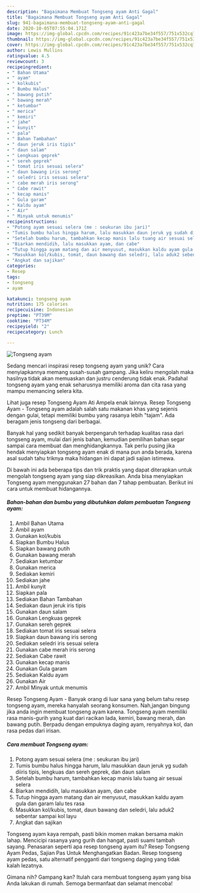 ```yaml
---
description: "Bagaimana Membuat Tongseng ayam Anti Gagal"
title: "Bagaimana Membuat Tongseng ayam Anti Gagal"
slug: 941-bagaimana-membuat-tongseng-ayam-anti-gagal
date: 2020-10-05T07:55:04.171Z
image: https://img-global.cpcdn.com/recipes/91c423a7be34f557/751x532cq70/tongseng-ayam-foto-resep-utama.jpg
thumbnail: https://img-global.cpcdn.com/recipes/91c423a7be34f557/751x532cq70/tongseng-ayam-foto-resep-utama.jpg
cover: https://img-global.cpcdn.com/recipes/91c423a7be34f557/751x532cq70/tongseng-ayam-foto-resep-utama.jpg
author: Lewis Mullins
ratingvalue: 4.5
reviewcount: 3
recipeingredient:
- " Bahan Utama"
- " ayam"
- " kolkubis"
- " Bumbu Halus"
- " bawang putih"
- " bawang merah"
- " ketumbar"
- " merica"
- " kemiri"
- " jahe"
- " kunyit"
- " pala"
- " Bahan Tambahan"
- " daun jeruk iris tipis"
- " daun salam"
- " Lengkuas geprek"
- " sereh geprek"
- " tomat iris sesuai selera"
- " daun bawang iris serong"
- " seledri iris sesuai selera"
- " cabe merah iris serong"
- " Cabe rawit"
- " kecap manis"
- " Gula garam"
- " Kaldu ayam"
- " Air"
- " Minyak untuk menumis"
recipeinstructions:
- "Potong ayam sesuai selera (me : seukuran ibu jari)"
- "Tumis bumbu halus hingga harum, lalu masukkan daun jeruk yg sudah diiris tipis, lengkuas dan sereh geprek, dan daun salam"
- "Setelah bumbu harum, tambahkan kecap manis lalu tuang air sesuai selera"
- "Biarkan mendidih, lalu masukkan ayam, dan cabe"
- "Tutup hingga ayam matang dan air menyusut, masukkan kaldu ayam gula dan garam lalu tes rasa"
- "Masukkan kol/kubis, tomat, daun bawang dan seledri, lalu aduk2 sebentar sampai kol layu"
- "Angkat dan sajikan"
categories:
- Resep
tags:
- tongseng
- ayam

katakunci: tongseng ayam 
nutrition: 175 calories
recipecuisine: Indonesian
preptime: "PT39M"
cooktime: "PT34M"
recipeyield: "2"
recipecategory: Lunch

---
```



![Tongseng ayam](https://img-global.cpcdn.com/recipes/91c423a7be34f557/751x532cq70/tongseng-ayam-foto-resep-utama.jpg)

Sedang mencari inspirasi resep tongseng ayam yang unik? Cara menyiapkannya memang susah-susah gampang. Jika keliru mengolah maka hasilnya tidak akan memuaskan dan justru cenderung tidak enak. Padahal tongseng ayam yang enak seharusnya memiliki aroma dan cita rasa yang mampu memancing selera kita.

Lihat juga resep Tongseng Ayam Ati Ampela enak lainnya. Resep Tongseng Ayam - Tongseng ayam adalah salah satu makanan khas yang sejenis dengan gulai, tetapi memiliki bumbu yang rasanya lebih &#34;tajam&#34;. Ada beragam jenis tongseng dari berbagai.

Banyak hal yang sedikit banyak berpengaruh terhadap kualitas rasa dari tongseng ayam, mulai dari jenis bahan, kemudian pemilihan bahan segar sampai cara membuat dan menghidangkannya. Tak perlu pusing jika hendak menyiapkan tongseng ayam enak di mana pun anda berada, karena asal sudah tahu triknya maka hidangan ini dapat jadi sajian istimewa.


Di bawah ini ada beberapa tips dan trik praktis yang dapat diterapkan untuk mengolah tongseng ayam yang siap dikreasikan. Anda bisa menyiapkan Tongseng ayam menggunakan 27 bahan dan 7 tahap pembuatan. Berikut ini cara untuk membuat hidangannya.

<!--inarticleads1-->

##### Bahan-bahan dan bumbu yang dibutuhkan dalam pembuatan Tongseng ayam:

1. Ambil  Bahan Utama
1. Ambil  ayam
1. Gunakan  kol/kubis
1. Siapkan  Bumbu Halus
1. Siapkan  bawang putih
1. Gunakan  bawang merah
1. Sediakan  ketumbar
1. Gunakan  merica
1. Sediakan  kemiri
1. Sediakan  jahe
1. Ambil  kunyit
1. Siapkan  pala
1. Sediakan  Bahan Tambahan
1. Sediakan  daun jeruk iris tipis
1. Gunakan  daun salam
1. Gunakan  Lengkuas geprek
1. Gunakan  sereh geprek
1. Sediakan  tomat iris sesuai selera
1. Siapkan  daun bawang iris serong
1. Sediakan  seledri iris sesuai selera
1. Gunakan  cabe merah iris serong
1. Sediakan  Cabe rawit
1. Gunakan  kecap manis
1. Gunakan  Gula garam
1. Sediakan  Kaldu ayam
1. Gunakan  Air
1. Ambil  Minyak untuk menumis


Resep Tongseng Ayam - Banyak orang di luar sana yang belum tahu resep tongseng ayam, mereka hanyalah seorang konsumen. Nah,jangan bingung jika anda ingin membuat tongseng ayam karena. Tongseng ayam memiliki rasa manis-gurih yang kuat dari racikan lada, kemiri, bawang merah, dan bawang putih. Berpadu dengan empuknya daging ayam, renyahnya kol, dan rasa pedas dari irisan. 

<!--inarticleads2-->

##### Cara membuat Tongseng ayam:

1. Potong ayam sesuai selera (me : seukuran ibu jari)
1. Tumis bumbu halus hingga harum, lalu masukkan daun jeruk yg sudah diiris tipis, lengkuas dan sereh geprek, dan daun salam
1. Setelah bumbu harum, tambahkan kecap manis lalu tuang air sesuai selera
1. Biarkan mendidih, lalu masukkan ayam, dan cabe
1. Tutup hingga ayam matang dan air menyusut, masukkan kaldu ayam gula dan garam lalu tes rasa
1. Masukkan kol/kubis, tomat, daun bawang dan seledri, lalu aduk2 sebentar sampai kol layu
1. Angkat dan sajikan


Tongseng ayam kaya rempah, pasti bikin momen makan bersama makin lahap. Mencicipi rasanya yang gurih dan hangat, pasti suami tambah sayang. Penasaran seperti apa resep tongseng ayam itu? Resep Tongseng Ayam Pedas, Sajian Pas Untuk Menghangatkan Badan. Resep tongseng ayam pedas, satu alternatif pengganti dari tongseng daging yang tidak kalah lezatnya. 

Gimana nih? Gampang kan? Itulah cara membuat tongseng ayam yang bisa Anda lakukan di rumah. Semoga bermanfaat dan selamat mencoba!
